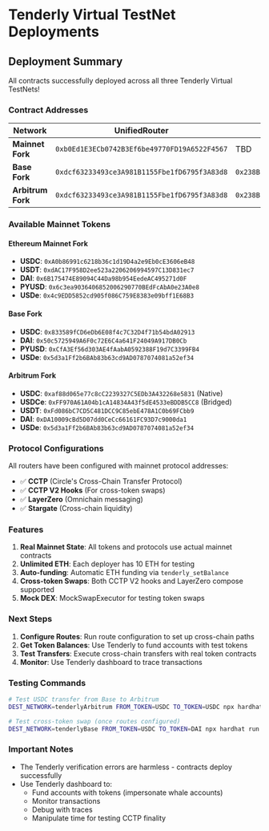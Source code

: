 # Tenderly Virtual TestNet Deployments

## Deployment Summary

All contracts successfully deployed across all three Tenderly Virtual TestNets!

### Contract Addresses

| Network | UnifiedRouter | CCTPHookReceiver | MockSwapExecutor |
|---------|--------------|------------------|------------------|
| **Mainnet Fork** | `0xb0Ed1E3ECb0742B3Ef6be49770FD19A6522F4567` | TBD | TBD |
| **Base Fork** | `0xdcf63233493ce3A981B1155Fbe1fD6795f3A83d8` | `0x238B153EEe7bc369F60C31Cb04d0a0e3466a82BD` | `0xD84F50DcdeC8e3E84c970d708ccbE5a3c5D68a79` |
| **Arbitrum Fork** | `0xdcf63233493ce3A981B1155Fbe1fD6795f3A83d8` | `0x238B153EEe7bc369F60C31Cb04d0a0e3466a82BD` | `0xD84F50DcdeC8e3E84c970d708ccbE5a3c5D68a79` |

### Available Mainnet Tokens

#### Ethereum Mainnet Fork
- **USDC**: `0xA0b86991c6218b36c1d19D4a2e9Eb0cE3606eB48`
- **USDT**: `0xdAC17F958D2ee523a2206206994597C13D831ec7`
- **DAI**: `0x6B175474E89094C44Da98b954EedeAC495271d0F`
- **PYUSD**: `0x6c3ea9036406852006290770BEdFcAbA0e23A0e8`
- **USDe**: `0x4c9EDD5852cd905f086C759E8383e09bff1E68B3`

#### Base Fork
- **USDC**: `0x833589fCD6eDb6E08f4c7C32D4f71b54bdA02913`
- **DAI**: `0x50c5725949A6F0c72E6C4a641F24049A917DB0Cb`
- **PYUSD**: `0xCfA3Ef56d303AE4fAabA0592388F19d7C3399FB4`
- **USDe**: `0x5d3a1Ff2b6BAb83b63cd9AD0787074081a52ef34`

#### Arbitrum Fork
- **USDC**: `0xaf88d065e77c8cC2239327C5EDb3A432268e5831` (Native)
- **USDCe**: `0xFF970A61A04b1cA14834A43f5dE4533eBDDB5CC8` (Bridged)
- **USDT**: `0xFd086bC7CD5C481DCC9C85ebE478A1C0b69FCbb9`
- **DAI**: `0xDA10009cBd5D07dd0CeCc66161FC93D7c9000da1`
- **USDe**: `0x5d3a1Ff2b6BAb83b63cd9AD0787074081a52ef34`

### Protocol Configurations

All routers have been configured with mainnet protocol addresses:

- ✅ **CCTP** (Circle's Cross-Chain Transfer Protocol)
- ✅ **CCTP V2 Hooks** (For cross-token swaps)
- ✅ **LayerZero** (Omnichain messaging)
- ✅ **Stargate** (Cross-chain liquidity)

### Features

1. **Real Mainnet State**: All tokens and protocols use actual mainnet contracts
2. **Unlimited ETH**: Each deployer has 10 ETH for testing
3. **Auto-funding**: Automatic ETH funding via `tenderly_setBalance`
4. **Cross-token Swaps**: Both CCTP V2 hooks and LayerZero compose supported
5. **Mock DEX**: MockSwapExecutor for testing token swaps

### Next Steps

1. **Configure Routes**: Run route configuration to set up cross-chain paths
2. **Get Token Balances**: Use Tenderly to fund accounts with test tokens
3. **Test Transfers**: Execute cross-chain transfers with real token contracts
4. **Monitor**: Use Tenderly dashboard to trace transactions

### Testing Commands

```bash
# Test USDC transfer from Base to Arbitrum
DEST_NETWORK=tenderlyArbitrum FROM_TOKEN=USDC TO_TOKEN=USDC npx hardhat run scripts/test-unified-transfer.js --network tenderlyBase

# Test cross-token swap (once routes configured)
DEST_NETWORK=tenderlyBase FROM_TOKEN=USDC TO_TOKEN=DAI npx hardhat run scripts/test-unified-transfer.js --network tenderlyArbitrum
```

### Important Notes

- The Tenderly verification errors are harmless - contracts deploy successfully
- Use Tenderly dashboard to:
  - Fund accounts with tokens (impersonate whale accounts)
  - Monitor transactions
  - Debug with traces
  - Manipulate time for testing CCTP finality